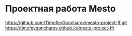 # Проектная работа Mesto
https://github.com/TimofeyGoncharov/mesto-project-ff.git
https://timofeygoncharov.github.io/mesto-project-ff/